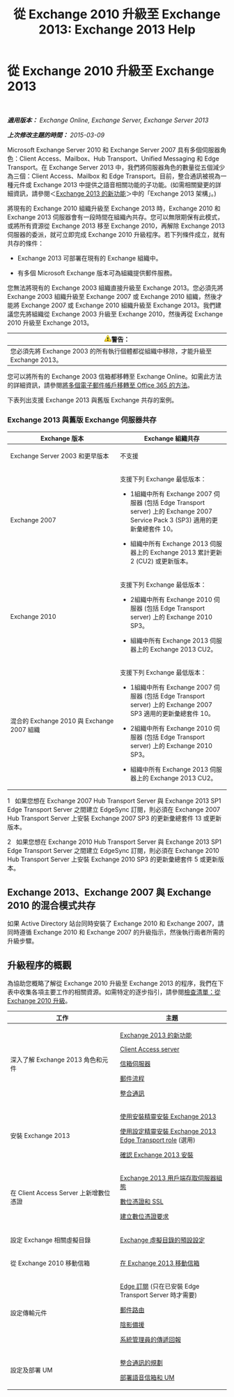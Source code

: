 ﻿---
title: '從 Exchange 2010 升級至 Exchange 2013: Exchange 2013 Help'
TOCTitle: 從 Exchange 2010 升級至 Exchange 2013
ms:assetid: c0558850-d583-4c4e-a9a0-0d3593f84fcc
ms:mtpsurl: https://technet.microsoft.com/zh-tw/library/JJ898583(v=EXCHG.150)
ms:contentKeyID: 51409240
ms.date: 05/21/2018
mtps_version: v=EXCHG.150
ms.translationtype: MT
---

# 從 Exchange 2010 升級至 Exchange 2013

 

_**適用版本：** Exchange Online, Exchange Server, Exchange Server 2013_

_**上次修改主題的時間：** 2015-03-09_

Microsoft Exchange Server 2010 和 Exchange Server 2007 具有多個伺服器角色：Client Access、Mailbox、Hub Transport、Unified Messaging 和 Edge Transport。在 Exchange Server 2013 中，我們將伺服器角色的數量從五個減少為三個：Client Access、Mailbox 和 Edge Transport。目前，整合通訊被視為一種元件或 Exchange 2013 中提供之語音相關功能的子功能。(如需相關變更的詳細資訊，請參閱＜[Exchange 2013 的新功能](what-s-new-in-exchange-2013-exchange-2013-help.md)＞中的「Exchange 2013 架構」。)

將現有的 Exchange 2010 組織升級至 Exchange 2013 時，Exchange 2010 和 Exchange 2013 伺服器會有一段時間在組織內共存。您可以無限期保有此模式，或將所有資源從 Exchange 2013 移至 Exchange 2010，再解除 Exchange 2013 伺服器的委派，就可立即完成 Exchange 2010 升級程序。若下列條件成立，就有共存的條件：

  - Exchange 2013 可部署在現有的 Exchange 組織中。

  - 有多個 Microsoft Exchange 版本可為組織提供郵件服務。

您無法將現有的 Exchange 2003 組織直接升級至 Exchange 2013。您必須先將 Exchange 2003 組織升級至 Exchange 2007 或 Exchange 2010 組織，然後才能將 Exchange 2007 或 Exchange 2010 組織升級至 Exchange 2013。我們建議您先將組織從 Exchange 2003 升級至 Exchange 2010，然後再從 Exchange 2010 升級至 Exchange 2013。

<table>
<thead>
<tr class="header">
<th><img src="images/Bb125224.warning(EXCHG.150).gif" title="警告" alt="警告" />警告：</th>
</tr>
</thead>
<tbody>
<tr class="odd">
<td>您必須先將 Exchange 2003 的所有執行個體都從組織中移除，才能升級至 Exchange 2013。</td>
</tr>
</tbody>
</table>


您可以將所有的 Exchange 2003 信箱都移轉至 Exchange Online。如需此方法的詳細資訊，請參閱[將多個電子郵件帳戶移轉至 Office 365 的方法](https://go.microsoft.com/fwlink/p/?linkid=524030)。

下表列出支援 Exchange 2013 與舊版 Exchange 共存的案例。

### Exchange 2013 與舊版 Exchange 伺服器共存

<table>
<colgroup>
<col style="width: 50%" />
<col style="width: 50%" />
</colgroup>
<thead>
<tr class="header">
<th>Exchange 版本</th>
<th>Exchange 組織共存</th>
</tr>
</thead>
<tbody>
<tr class="odd">
<td><p>Exchange Server 2003 和更早版本</p></td>
<td><p>不支援</p></td>
</tr>
<tr class="even">
<td><p>Exchange 2007</p></td>
<td><p>支援下列 Exchange 最低版本：</p>
<ul>
<li><p>1組織中所有 Exchange 2007 伺服器 (包括 Edge Transport server) 上的 Exchange 2007 Service Pack 3 (SP3) 適用的更新彙總套件 10。</p></li>
<li><p>組織中所有 Exchange 2013 伺服器上的 Exchange 2013 累計更新 2 (CU2) 或更新版本。</p></li>
</ul></td>
</tr>
<tr class="odd">
<td><p>Exchange 2010</p></td>
<td><p>支援下列 Exchange 最低版本：</p>
<ul>
<li><p>2組織中所有 Exchange 2010 伺服器 (包括 Edge Transport server) 上的 Exchange 2010 SP3。</p></li>
<li><p>組織中所有 Exchange 2013 伺服器上的 Exchange 2013 CU2。</p></li>
</ul></td>
</tr>
<tr class="even">
<td><p>混合的 Exchange 2010 與 Exchange 2007 組織</p></td>
<td><p>支援下列 Exchange 最低版本：</p>
<ul>
<li><p>1組織中所有 Exchange 2007 伺服器 (包括 Edge Transport server) 上的 Exchange 2007 SP3 適用的更新彙總套件 10。</p></li>
<li><p>2組織中所有 Exchange 2010 伺服器 (包括 Edge Transport server) 上的 Exchange 2010 SP3。</p></li>
<li><p>組織中所有 Exchange 2013 伺服器上的 Exchange 2013 CU2。</p></li>
</ul></td>
</tr>
</tbody>
</table>


1   如果您想在 Exchange 2007 Hub Transport Server 與 Exchange 2013 SP1 Edge Transport Server 之間建立 EdgeSync 訂閱，則必須在 Exchange 2007 Hub Transport Server 上安裝 Exchange 2007 SP3 的更新彙總套件 13 或更新版本。

2   如果您想在 Exchange 2010 Hub Transport Server 與 Exchange 2013 SP1 Edge Transport Server 之間建立 EdgeSync 訂閱，則必須在 Exchange 2010 Hub Transport Server 上安裝 Exchange 2010 SP3 的更新彙總套件 5 或更新版本。

## Exchange 2013、Exchange 2007 與 Exchange 2010 的混合模式共存

如果 Active Directory 站台同時安裝了 Exchange 2010 和 Exchange 2007，請同時遵循 Exchange 2010 和 Exchange 2007 的升級指示，然後執行兩者所需的升級步驟。

## 升級程序的概觀

為協助您概略了解從 Exchange 2010 升級至 Exchange 2013 的程序，我們在下表中收集各項主要工作的相關資源。如需特定的逐步指引，請參閱[檢查清單：從 Exchange 2010 升級](checklist-upgrade-from-exchange-2010-exchange-2013-help.md)。


<table>
<colgroup>
<col style="width: 50%" />
<col style="width: 50%" />
</colgroup>
<thead>
<tr class="header">
<th>工作</th>
<th>主題</th>
</tr>
</thead>
<tbody>
<tr class="odd">
<td><p>深入了解 Exchange 2013 角色和元件</p></td>
<td><p><a href="what-s-new-in-exchange-2013-exchange-2013-help.md">Exchange 2013 的新功能</a></p>
<p><a href="client-access-server-exchange-2013-help.md">Client Access server</a></p>
<p><a href="mailbox-server-exchange-2013-help.md">信箱伺服器</a></p>
<p><a href="mail-flow-exchange-2013-help.md">郵件流程</a></p>
<p><a href="unified-messaging-exchange-2013-help.md">整合通訊</a></p></td>
</tr>
<tr class="even">
<td><p>安裝 Exchange 2013</p></td>
<td><p><a href="install-exchange-2013-using-the-setup-wizard-exchange-2013-help.md">使用安裝精靈安裝 Exchange 2013</a></p>
<p><a href="install-the-exchange-2013-edge-transport-role-using-the-setup-wizard-exchange-2013-help.md">使用設定精靈安裝 Exchange 2013 Edge Transport role</a> (選用)</p>
<p><a href="verify-an-exchange-2013-installation-exchange-2013-help.md">確認 Exchange 2013 安裝</a></p></td>
</tr>
<tr class="odd">
<td><p>在 Client Access Server 上新增數位憑證</p></td>
<td><p><a href="exchange-2013-client-access-server-configuration-exchange-2013-help.md">Exchange 2013 用戶端存取伺服器組態</a></p>
<p><a href="digital-certificates-and-ssl-exchange-2013-help.md">數位憑證和 SSL</a></p>
<p><a href="create-a-digital-certificate-request-exchange-2013-help.md">建立數位憑證要求</a></p></td>
</tr>
<tr class="even">
<td><p>設定 Exchange 相關虛擬目錄</p></td>
<td><p><a href="default-settings-for-exchange-virtual-directories-exchange-2013-help.md">Exchange 虛擬目錄的預設設定</a></p></td>
</tr>
<tr class="odd">
<td><p>從 Exchange 2010 移動信箱</p></td>
<td><p><a href="mailbox-moves-in-exchange-2013-exchange-2013-help.md">在 Exchange 2013 移動信箱</a></p></td>
</tr>
<tr class="even">
<td><p>設定傳輸元件</p></td>
<td><p><a href="edge-subscriptions-exchange-2013-help.md">Edge 訂閱</a> (只在已安裝 Edge Transport Server 時才需要)</p>
<p><a href="mail-routing-exchange-2013-help.md">郵件路由</a></p>
<p><a href="shadow-redundancy-exchange-2013-help.md">陰影備援</a></p>
<p><a href="delivery-reports-for-administrators-exchange-2013-help.md">系統管理員的傳遞回報</a></p></td>
</tr>
<tr class="odd">
<td><p>設定及部署 UM</p></td>
<td><p><a href="planning-for-unified-messaging-exchange-2013-help.md">整合通訊的規劃</a></p>
<p><a href="deploying-voice-mail-and-um-exchange-2013-help.md">部署語音信箱和 UM</a></p></td>
</tr>
</tbody>
</table>

